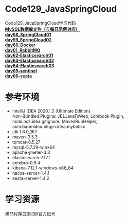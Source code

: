 # Code129_JavaSpringCloud
Code129_JavaSpringCloud学习代码  
[**MySQL数据库文件（与每日示例对应）**](https://github.com/LMWC/Code129_JavaSpringCloud/tree/master/MySQL)  
[**day58_SpringCloud01**](https://github.com/LMWC/Code129_JavaSpringCloud/tree/master/day58_SpringCloud01)  
[**day59_SpringCloud02**](https://github.com/LMWC/Code129_JavaSpringCloud/tree/master/day59_SpringCloud02)  
[**day60_Docker**](https://github.com/LMWC/Code129_JavaSpringCloud/tree/master/day60_Docker)  
[**day61_RabbitMQ**](https://github.com/LMWC/Code129_JavaSpringCloud/tree/master/day61_RabbitMQ)  
[**day62-Elasticsearch01**](https://github.com/LMWC/Code129_JavaSpringCloud/tree/master/day62-Elasticsearch01)  
[**day63-Elasticsearch02**](https://github.com/LMWC/Code129_JavaSpringCloud/tree/master/day63-Elasticsearch02)  
[**day64-Elasticsearch03**](https://github.com/LMWC/Code129_JavaSpringCloud/tree/master/day64-Elasticsearch03)  
[**day65-sentinel**](https://github.com/LMWC/Code129_JavaSpringCloud/tree/master/day65-sentinel)   
[**day66-seata**](https://github.com/LMWC/Code129_JavaSpringCloud/tree/master/day66-seata)   



**参考环境**
=========================
- IntelliJ IDEA 2020.1.3 (Ultimate Edition)  
  Non-Bundled Plugins: JBLJavaToWeb, Lombook Plugin, mobi.hsz.idea.gitignore, MavenRunHelper,        com.baomidou.plugin.idea.mybatisx
- jdk 1.8.0_162  
- maven-3.5.3  
- tomcat-8.5.27  
- mysql-5.7.29-winx64  
- apache-jmeter-3.3  
- elasticsearch-7.12.1  
- cerebro-0.9.4  
- kibana-7.12.1-windows-x86_64
- nacos-server-1.4.1  
- seata-server-1.4.2  



**学习资源**
=========================
[黑马程序员BiliBili官方账号](https://space.bilibili.com/37974444)
